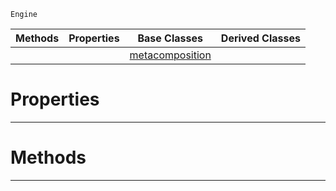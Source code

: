  `Engine`

|Methods|Properties|Base Classes|Derived Classes|
|---|---|---|---|
| | |[metacomposition](https://github.com/dragonCASTjosh/PlasmaDocs/blob/master/code_reference/class_reference/metacomposition.markdown)| |


 #  Properties


---  
 #  Methods


---  
 

 